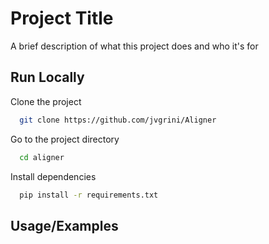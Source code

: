 
# Project Title

A brief description of what this project does and who it's for


## Run Locally

Clone the project

```bash
  git clone https://github.com/jvgrini/Aligner
```

Go to the project directory

```bash
  cd aligner
```

Install dependencies

```bash
  pip install -r requirements.txt
```


## Usage/Examples

```bash


```

